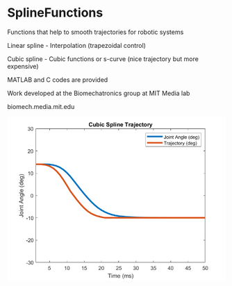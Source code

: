 # SplineFunctions

Functions that help to smooth trajectories for robotic systems

Linear spline - Interpolation (trapezoidal control)

Cubic spline - Cubic functions or s-curve (nice trajectory but more expensive)

MATLAB and C codes are provided

Work developed at the Biomechatronics group at MIT Media lab

biomech.media.mit.edu

![alt text](https://github.com/GuillermoHra/SplineFunctions/blob/master/CSTRajectory.png)


